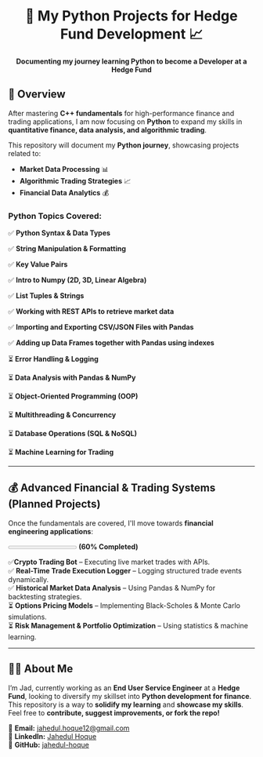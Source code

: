 <h1 align="center">🐍 My Python Projects for Hedge Fund Development 📈</h1>
<p align="center">
  <b>Documenting my journey learning Python to become a Developer at a Hedge Fund</b>
</p>  
    
## **📌 Overview**
After mastering **C++ fundamentals** for high-performance finance and trading applications, I am now focusing on **Python** to expand my skills in **quantitative finance, data analysis, and algorithmic trading**.
   
This repository will document my **Python journey**, showcasing projects related to:
- **Market Data Processing** 📊
- **Algorithmic Trading Strategies** 📈
- **Financial Data Analytics** 💰

### Python Topics Covered:  

✅ **Python Syntax & Data Types**  

✅ **String Manipulation & Formatting** 

✅ **Key Value Pairs**  

✅ **Intro to Numpy (2D, 3D, Linear Algebra)**  

✅ **List Tuples & Strings** 

✅ **Working with REST APIs to retrieve market data**  

✅ **Importing and Exporting CSV/JSON Files with Pandas**  

✅ **Adding up Data Frames together with Pandas using indexes** 

⏳ **Error Handling & Logging**  

⏳ **Data Analysis with Pandas & NumPy**  

⏳ **Object-Oriented Programming (OOP)**  

⏳ **Multithreading & Concurrency**  

⏳ **Database Operations (SQL & NoSQL)**  

⏳ **Machine Learning for Trading**  


---

## 💰 **Advanced Financial & Trading Systems (Planned Projects)**  

Once the fundamentals are covered, I'll move towards **financial engineering applications**: 

<progress value="0" max="5"></progress> **(60% Completed)**

✅**Crypto Trading Bot** – Executing live market trades with APIs.  
✅ **Real-Time Trade Execution Logger** – Logging structured trade events dynamically.  
✅ **Historical Market Data Analysis** – Using Pandas & NumPy for backtesting strategies.  
⏳ **Options Pricing Models** – Implementing Black-Scholes & Monte Carlo simulations.  
⏳ **Risk Management & Portfolio Optimization** – Using statistics & machine learning.  

---

## 👨‍💻 About Me
I’m Jad, currently working as an **End User Service Engineer** at a **Hedge Fund**, looking to diversify my skillset into **Python development for finance**. This repository is a way to **solidify my learning** and **showcase my skills**. Feel free to **contribute, suggest improvements, or fork the repo!**

📧 **Email:** [jahedul.hoque12@gmail.com](mailto:jahedul.hoque12@gmail.com)  
🔗 **LinkedIn:** [Jahedul Hoque](https://www.linkedin.com/in/jahedul-hoque/)  
🚀 **GitHub:** [jahedul-hoque](https://www.github.com/jahedul-hoque)

